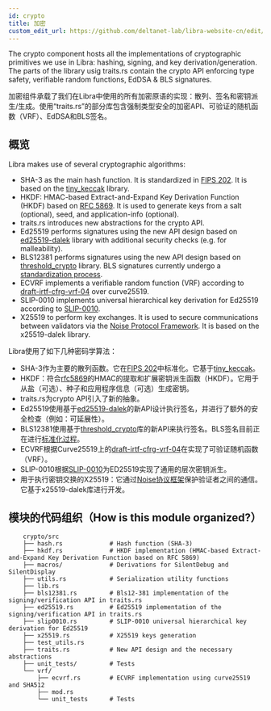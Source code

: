 ```yaml
---
id: crypto
title: 加密
custom_edit_url: https://github.com/deltanet-lab/libra-website-cn/edit/master/docs/crates/crypto.md
---
```


The crypto component hosts all the implementations of cryptographic primitives we use in Libra: hashing, signing, and key derivation/generation. The parts of the library usig traits.rs contain the crypto API enforcing type safety, verifiable random functions, EdDSA & BLS signatures.

加密组件承载了我们在Libra中使用的所有加密原语的实现：散列、签名和密钥派生/生成。使用“traits.rs”的部分库包含强制类型安全的加密API、可验证的随机函数（VRF）、EdDSA和BLS签名。

## 概览

Libra makes use of several cryptographic algorithms:

* SHA-3 as the main hash function. It is standardized in [FIPS 202](https://nvlpubs.nist.gov/nistpubs/FIPS/NIST.FIPS.202.pdf). It is based on the [tiny_keccak](https://docs.rs/tiny-keccak/1.4.2/tiny_keccak/) library.
* HKDF: HMAC-based Extract-and-Expand Key Derivation Function (HKDF) based on [RFC 5869](https://tools.ietf.org/html/rfc5869). It is used to generate keys from a salt (optional), seed, and application-info (optional).
* traits.rs introduces new abstractions for the crypto API.
* Ed25519 performs signatures using the new API design based on [ed25519-dalek](https://docs.rs/ed25519-dalek/1.0.0-pre.1/ed25519_dalek/) library with additional security checks (e.g. for malleability).
* BLS12381 performs signatures using the new API design based on [threshold_crypto](https://github.com/poanetwork/threshold_crypto) library. BLS signatures currently undergo a [standardization process](https://tools.ietf.org/html/draft-boneh-bls-signature-00).
* ECVRF implements a verifiable random function (VRF) according to [draft-irtf-cfrg-vrf-04](https://tools.ietf.org/html/draft-irtf-cfrg-vrf-04) over curve25519.
* SLIP-0010 implements universal hierarchical key derivation for Ed25519 according to [SLIP-0010](https://github.com/satoshilabs/slips/blob/master/slip-0010.md).
* X25519 to perform key exchanges. It is used to secure communications between validators via the [Noise Protocol Framework](http://www.noiseprotocol.org/noise.html). It is based on the x25519-dalek library.

Libra使用了如下几种密码学算法：

* SHA-3作为主要的散列函数。它在[FIPS 202](https://nvlpubs.nist.gov/nistpubs/FIPS/NIST.FIPS.202.pdf)中标准化。它基于[tiny_keccak](https://docs.rs/tiny-keccak/1.4.2/tiny_keccak/)。
* HKDF：符合[rfc5869](https://tools.ietf.org/html/rfc5869)的HMAC的提取和扩展密钥派生函数（HKDF）。它用于从盐（可选）、种子和应用程序信息（可选）生成密钥。
* traits.rs为crypto API引入了新的抽象。
* Ed25519使用基于[ed25519-dalek](https://docs.rs/ed25519-dalek/1.0.0-pre.1/ed25519_dalek/)的新API设计执行签名，并进行了额外的安全检查（例如：可延展性）。
* BLS12381使用基于[threshold_crypto](https://github.com/poanetwork/threshold_crypto)库的新API来执行签名。BLS签名目前正在进行[标准化过程](https://tools.ietf.org/html/draft-boneh-bls-signature-00)。
* ECVRF根据Curve25519上的[draft-irtf-cfrg-vrf-04](https://tools.ietf.org/html/draft-irtf-cfrg-vrf-04)在实现了可验证随机函数（VRF）。
* SLIP-0010根据[SLIP-0010](https://github.com/satoshilabs/slips/blob/master/slip-0010.md)为ED25519实现了通用的层次密钥派生。
* 用于执行密钥交换的X25519：它通过[Noise协议框架](http://www.noiseprotocol.org/noise.html)保护验证者之间的通信。它基于x25519-dalek库进行开发。

## 模块的代码组织（How is this module organized?）
```
    crypto/src
    ├── hash.rs             # Hash function (SHA-3)
    ├── hkdf.rs             # HKDF implementation (HMAC-based Extract-and-Expand Key Derivation Function based on RFC 5869)
    ├── macros/             # Derivations for SilentDebug and SilentDisplay
    ├── utils.rs            # Serialization utility functions
    ├── lib.rs
    ├── bls12381.rs         # Bls12-381 implementation of the signing/verification API in traits.rs
    ├── ed25519.rs          # Ed25519 implementation of the signing/verification API in traits.rs
    ├── slip0010.rs         # SLIP-0010 universal hierarchical key derivation for Ed25519
    ├── x25519.rs           # X25519 keys generation
    ├── test_utils.rs
    ├── traits.rs           # New API design and the necessary abstractions
    ├── unit_tests/         # Tests
    └── vrf/
        ├── ecvrf.rs        # ECVRF implementation using curve25519 and SHA512
        ├── mod.rs
        └── unit_tests      # Tests
```

